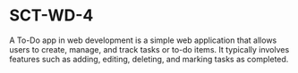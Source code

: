 # SCT-WD-4
A To-Do app in web development is a simple web application that allows users to create, manage, and track tasks or to-do items. It typically involves features such as adding, editing, deleting, and marking tasks as completed.
